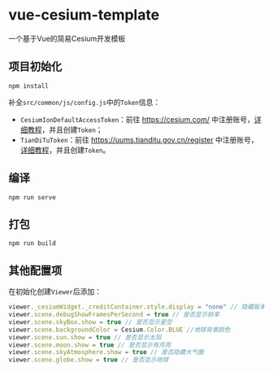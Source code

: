# vue-cesium-template
一个基于Vue的简易Cesium开发模板

## 项目初始化
```
npm install
```

补全`src/common/js/config.js`中的`Token`信息：
- `CesiumIonDefaultAccessToken`：前往 https://cesium.com/ 中注册账号，[详细教程](https://syzdev.cn/2021/08/10/%E6%B3%A8%E5%86%8CCesium%20ion%E6%95%99%E7%A8%8B/)，并且创建`Token`；
- `TianDiTuToken`：前往 https://uums.tianditu.gov.cn/register 中注册账号，[详细教程](https://syzdev.cn/2021/08/11/%E6%B3%A8%E5%86%8C%E5%A4%A9%E5%9C%B0%E5%9B%BEToken%E6%95%99%E7%A8%8B/)，并且创建`Token`。

## 编译
```
npm run serve
```

## 打包
```
npm run build
```

## 其他配置项
在初始化创建`Viewer`后添加：
```javascript
viewer._cesiumWidget._creditContainer.style.display = "none" // 隐藏版本信息
viewer.scene.debugShowFramesPerSecond = true // 是否显示帧率
viewer.scene.skyBox.show = true // 是否显示星空
viewer.scene.backgroundColor = Cesium.Color.BLUE //地球背景颜色
viewer.scene.sun.show = true // 是否显示太阳
viewer.scene.moon.show = true // 是否显示有月亮
viewer.scene.skyAtmosphere.show = true // 是否隐藏大气圈
viewer.scene.globe.show = true // 是否显示地球
```